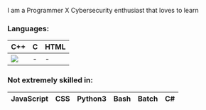 I am a Programmer X Cybersecurity enthusiast that loves to learn
### Languages:
| C++ | C | HTML |
|-----|---|------|
|<img src="https://github.com/devicons/devicon/cplusplus/cplusplus-original.svg">|-|-|
### Not extremely skilled in:
| JavaScript | CSS | Python3 | Bash | Batch | C# |
|-|-|-|-|-|-|


<!---
CamoGekko/CamoGekko is a ✨ special ✨ repository because its `README.md` (this file) appears on your GitHub profile.
You can click the Preview link to take a look at your changes.
--->
